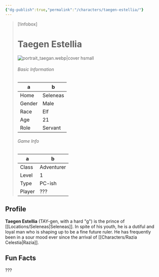 ```yaml
---
{"dg-publish":true,"permalink":"/characters/taegen-estellia/"}
---
```



> [!infobox]
> # Taegen Estellia
> ![portrait_taegan.webp|cover hsmall](/img/user/z_Assets/portrait_taegan.webp)
> ###### Basic Information
> a |  b |
> ---|---|
> Home | Seleneas |
> Gender | Male |
> Race | Elf |
> Age | 21 |
> Role | Servant |
> ###### Game Info
> a | b  |
> ---|---|
> Class | Adventurer |
> Level | 1 |
> Type | PC-ish |
> Player | ??? |

## Profile
**Taegen Estellia** (TAY-gen, with a hard "g") is the prince of [[Locations/Seleneas\|Seleneas]]. In spite of his youth, he is a dutiful and loyal man who is shaping up to be a fine future ruler. He has frequently been in a sour mood ever since the arrival of [[Characters/Razia Celestia\|Razia]].

## Fun Facts
???

